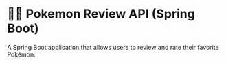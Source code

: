 # 🐱‍👤 Pokemon Review API (Spring Boot)

A Spring Boot application that allows users to review and rate their favorite Pokémon.

